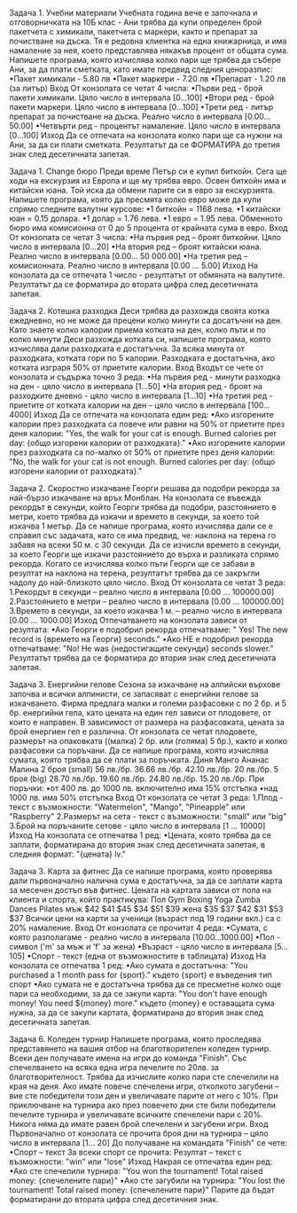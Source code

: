 Задача 1. Учебни материали
Учебната година вече е започнала и отговорничката на 10Б клас - Ани трябва да купи определен брой пакетчета с химикали, пакетчета с маркери, както и препарат за почистване на дъска. Тя е редовна клиентка на една книжарница, и има намаление за нея, което представлява някакъв процент от общата сума. Напишете програма, която изчислява колко пари ще трябва да събере Ани, за да плати сметката, като имате предвид следния ценоразпис: 
•Пакет химикали - 5.80 лв 
•Пакет маркери - 7.20 лв 
•Препарат - 1.20 лв (за литър)
Вход
От конзолата се четат 4 числа:
•Първи ред - брой пакети химикали. Цяло число в интервала [0...100]
•Втори ред - брой пакети маркери. Цяло число в интервала [0...100]
•Трети ред - литър препарат за почистване на дъска. Реално число в интервала [0.00…50.00]
•Четвърти ред - процентът намаление. Цяло число в интервала [0...100]
Изход
Да се отпечата на конзолата колко пари ще са нужни на Ани, за да си плати сметката.
Резултатът да се ФОРМАТИРА до третия знак след десетичната запетая.

Задача 1. Change бюро
Преди време Петър си е купил биткойн. Сега ще ходи на екскурзия из Европа и ще му трябва евро. Освен биткойн има и китайски юанa. Той иска да обмени парите си в евро за екскурзията. Напишете програма, която да пресмята колко евро може да купи спрямо следните валутни курсове:
•1 биткойн = 1168 лева.
•1 китайски юан = 0.15 долара.
•1 долар = 1.76 лева.
•1 евро = 1.95 лева.
Обменното бюро има комисионна от 0 до 5 процента от крайната сума в евро.
Вход
От конзолата се четат 3 числа:
•На първия ред – броят биткойни. Цяло число в интервала [0…20]
•На втория ред – броят китайски юана. Реално число в интервала [0.00… 50 000.00]
•На третия ред – комисионната. Реално число в интервала [0.00 ... 5.00]
Изход
На конзолата да се отпечата 1 число - резултатът от обмяната на валутите. Резултатът да се форматира до втората цифра след десетичната запетая.

Задача 2. Котешка разходка
Деси трябва да разхожда своята котка ежедневно, но не може да прецени колко минути са досатъчни на ден. Като знаете колко калории приема котката на ден, колко пъти и по колко минути Деси разхожда котката си, напишете програма, която изчислява дали разходката е достатъчна. За всяка минута от разходката, котката гори по 5 калории. Разходката е достатъчна, ако котката изграря 50% от приетите калории.
Вход
Входът се чете от конзолата и съдържа точно 3 реда:
•На първия ред - минути разходка на ден - цяло число в интервала [1...50]
•На втория ред - броят на разходките дневно - цяло число в интервала [1…10]
•На третия ред - приетите от котката калории на ден – цяло число в интервала [100…4000]
Изход
Да се отпечата на конзолата един ред:
•Ако изгорените калории през разходката са повече или равни на  50% от приетите през деня калории: 
"Yes, the walk for your cat is enough. Burned calories per day: {общо изгорени калории от разходката}." 
•Ако  изгорените калории през разходката са по-малко от 50% от приетите през деня калории:
 "No, the walk for your cat is not enough. Burned calories per day: {общо изгорени калории от разходката}."

Задача 2.  Скоростно изкачване
Георги решава да подобри рекорда за най-бързо изкачване на връх Монблан. На конзолата се въвежда рекордът в секунди, който Георги трябва да подобри, разстоянието в метри, което трябва да изкачи и времето в секунди, за което той изкачва 1 метър. Да се напише програма, която изчислява дали се е справил със задачата, като се има предвид, че: наклона на терена го забавя на всеки 50 м. с 30 секунди. Да се изчисли времето в секунди, за което Георги ще изкачи разстоянието до върха и разликата спрямо рекорда. 
Когато се изчислява колко пъти Георги ще се забави в резултат на наклона на терена, резултатът трябва да се закръгли надолу до най-близкото цяло число.
Вход
От конзолата се четат 3 реда:
1.Рекордът в секунди – реално число в интервала [0.00 … 100000.00]
2.Разстоянието в метри – реално число в интервала [0.00 … 100000.00]
3.Времето в секунди, за което изкачва 1 м. – реално число в интервала [0.00 … 1000.00]
Изход
Отпечатването на конзолата зависи от резултата:
•Ако Георги е подобрил рекорда отпечатваме:
" Yes! The new record is {времето на Георги} seconds."
•Ако НЕ е подобрил рекорда отпечатваме:
"No! He was {недостигащите секунди} seconds slower."
Резултатът трябва да се форматира до втория знак след десетичната запетая.

Задача 3. Енергийни гелове
Сезона за изкачване на алпийски върхове започва и всички алпинисти, се запасяват с енергийни гелове за изкачването. Фирма предлага малки и големи разфасовки с по 2 бр. и 5 бр. енергийни гела, като цената на един гел зависи от плодовете, от които е направен. В зависимост от размера на разфасовката, цената за брой енергиен гел е различна. От конзолата се четат плодовете, размерът на опаковката ((малка) 2 бр. или (голяма) 5 бр.), както и колко разфасовки са поръчани. Да се напише програма, която изчислява сумата, която трябва да се плати за поръчката. 
	        Диня      	Манго	        Ананас	        Малина
2 броя (small)	56 лв./бр.	36.66 лв./бр.	42.10 лв./бр.	20 лв./бр.
5 броя (big)	28.70 лв./бр.	19.60 лв./бр.	24.80 лв./бр.	15.20 лв./бр.
При поръчки:
•от 400 лв. до 1000 лв. включително има 15% отстъпка
•над 1000 лв. има 50% отстъпка
Вход
От конзолата се четат 3 реда:
1.Плод - текст с възможности: "Watermelon", "Mango", "Pineapple" или "Raspberry"
2.Размерът на сета - текст с възможности: "small" или "big"
3.Брой на поръчаните сетове - цяло число в интервала [1 … 10000]
Изход
На конзолата се отпечатва 1 ред:
•Цената, която трябва да се заплати, форматирана до втория знак след десетичната запетая, 
в следния формат:
"{цената} lv."

Задача 3. Карта за фитнес
Да се напише програма, която проверява дали първоначално налична сума е достатъчна, за да се заплати карта за месечен достъп във фитнес.
Цената на картата зависи от пола на клиента и спорта, който практикува:
Пол	Gym	Boxing	Yoga	Zumba	Dances	Pilates
мъж	$42	$41	$45	$34	$51	$39
жена	$35	$37	$42	$31	$53	$37
Всички цени на карти за ученици (възраст под 19 години вкл.) са с 20% намаление.
Вход
От конзолата се прочитат 4 реда:
•Сумата, с която разполагаме - реално число в интервала [10.00…1000.00]
•Пол - символ ('m' за мъж и 'f' за жена)
•Възраст - цяло число в интервала [5…105]
•Спорт - текст (една от възможностите в таблицата)
Изход
На конзолата се отпечатва 1 ред:
•Ако сумата е достатъчна:
"You purchased a 1 month pass for {sport}."
където {sport} е въведения тип спорт
•Ако сумата не е достатъчна трябва да се пресметне колко още пари са необходими, за да се закупи карта:
"You don't have enough money! You need ${money} more."
където {money} e оставащата сума нужна, за да се закупи картата, форматирана до втория знак след десетичната запетая.

Задача 6. Коледен турнир
Напишете програма, която проследява представянето на вашия отбор на благотворителен коледен турнир.  Всеки ден получавате имена на игри до команда "Finish". Със спечелването на всяка една игра печелите по 20лв. за благотворителност. Трябва да изчислите колко пари сте спечелили на края на деня. Ако имате повече спечелени игри, отколкото загубени – вие сте победители този ден и увеличавате парите от него с 10%. При приключване на турнира ако през повечето дни сте били победители печелите турнира и увеличавате всичките спечелени пари с 20%.
Никога няма да имате равен брой спечелени и загубени игри.
Вход
Първоначално от конзолата се прочита броя дни на турнира – цяло число в интервала [1… 20]
До получаване на командата "Finish" се чете:
•Спорт  – текст
За всеки спорт се прочита:
Резултат  – текст с възможности: "win" или "lose"
Изход
Накрая се отпечатва един ред:
•Ако сте спечелили турнира:
"You won the tournament! Total raised money: {спечелените пари}"
•Ако сте загубили на турнира:
"You lost the tournament! Total raised money: {спечелените пари}"
Парите да бъдат форматирани до втората цифра след десетичния знак.
